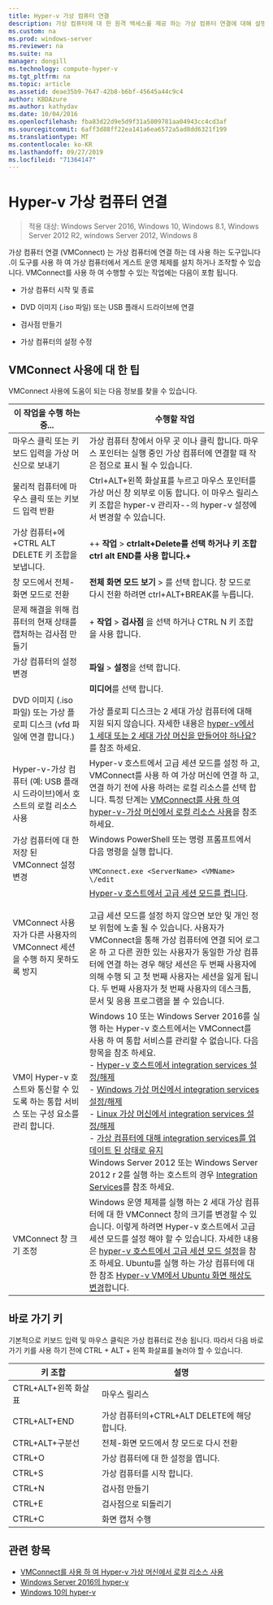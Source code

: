 ```yaml
---
title: Hyper-v 가상 컴퓨터 연결
description: 가상 컴퓨터에 대 한 원격 액세스를 제공 하는 가상 컴퓨터 연결에 대해 설명 합니다. 일반 작업을 수행 하는 방법에 대 한 세부 정보를 포함 합니다. 예를 들어, 가상 컴퓨터에 Ctrl + Alt-Delete를 보냅니다.
ms.custom: na
ms.prod: windows-server
ms.reviewer: na
ms.suite: na
manager: dongill
ms.technology: compute-hyper-v
ms.tgt_pltfrm: na
ms.topic: article
ms.assetid: deae35b9-7647-42b8-b6bf-45645a44c9c4
author: KBDAzure
ms.author: kathydav
ms.date: 10/04/2016
ms.openlocfilehash: fba83d22d9e5d9f31a5809781aa04943cc4cd3af
ms.sourcegitcommit: 6aff3d88ff22ea141a6ea6572a5ad8dd6321f199
ms.translationtype: MT
ms.contentlocale: ko-KR
ms.lasthandoff: 09/27/2019
ms.locfileid: "71364147"
---
```

# <a name="hyper-v-virtual-machine-connection"></a>Hyper-v 가상 컴퓨터 연결

>적용 대상: Windows Server 2016, Windows 10, Windows 8.1, Windows Server 2012 R2, windows Server 2012, Windows 8

가상 컴퓨터 연결 \(VMConnect\) 는 가상 컴퓨터에 연결 하는 데 사용 하는 도구입니다 .이 도구를 사용 하 여 가상 컴퓨터에서 게스트 운영 체제를 설치 하거나 조작할 수 있습니다. VMConnect를 사용 하 여 수행할 수 있는 작업에는 다음이 포함 됩니다.  
  
-   가상 컴퓨터 시작 및 종료  
  
-   DVD 이미지 \(.iso 파일\) 또는 USB 플래시 드라이브에 연결  
  
-   검사점 만들기  
  
-   가상 컴퓨터의 설정 수정  
    
## <a name="tips-for-using-vmconnect"></a>VMConnect 사용에 대 한 팁  
VMConnect 사용에 도움이 되는 다음 정보를 찾을 수 있습니다.  
  
|이 작업을 수행 하는 중...|수행할 작업|  
|---------------|------------|  
|마우스 클릭 또는 키보드 입력을 가상 머신으로 보내기|가상 컴퓨터 창에서 아무 곳 이나 클릭 합니다. 마우스 포인터는 실행 중인 가상 컴퓨터에 연결할 때 작은 점으로 표시 될 수 있습니다.|  
|물리적 컴퓨터에 마우스 클릭 또는 키보드 입력 반환|Ctrl\+ALT\+왼쪽 화살표를 누르고 마우스 포인터를 가상 머신 창 외부로 이동 합니다. 이 마우스 릴리스 키 조합은 hyper-v 관리자\-\-의 hyper-v 설정에서 변경할 수 있습니다.|  
|가상 컴퓨터\+에\+CTRL ALT DELETE 키 조합을 보냅니다.|\+\+ **작업** > **ctrlalt\+Delete를 선택 하거나 키 조합 ctrl alt END를 사용 합니다.\+**|  
|창 모드에서 전체\-화면 모드로 전환|**전체 화면 모드** **보기** > 를 선택 합니다. 창 모드로 다시 전환 하려면 ctrl\+ALT\+BREAK를 누릅니다.|  
|문제 해결을 위해 컴퓨터의 현재 상태를 캡처하는 검사점 만들기|\+ **작업** > **검사점** 을 선택 하거나 CTRL N 키 조합을 사용 합니다.|  
|가상 컴퓨터의 설정 변경|**파일** > **설정**을 선택 합니다.|  
|DVD 이미지 \(.iso 파일\) 또는 가상 플로피 디스크 \(vfd 파일에 연결 합니다.\)|**미디어**를 선택 합니다.<br /><br />가상 플로피 디스크는 2 세대 가상 컴퓨터에 대해 지원 되지 않습니다. 자세한 내용은 [hyper-v에서 1 세대 또는 2 세대 가상 머신을 만들어야 하나요?](../plan/Should-I-create-a-generation-1-or-2-virtual-machine-in-Hyper-V.md)를 참조 하세요.|  
|Hyper-v\-가상 컴퓨터 (예: USB 플래시 드라이브)에서 호스트의 로컬 리소스 사용|Hyper-v 호스트에서 고급 세션 모드를 설정 하 고, VMConnect를 사용 하 여 가상 머신에 연결 하 고, 연결 하기 전에 사용 하려는 로컬 리소스를 선택 합니다. 특정 단계는 [VMConnect를 사용 하 여 hyper-v\-가상 머신에서 로컬 리소스 사용](Use-local-resources-on-Hyper-V-virtual-machine-with-VMConnect.md)을 참조 하세요.|  
|가상 컴퓨터에 대 한 저장 된 VMConnect 설정 변경|Windows PowerShell 또는 명령 프롬프트에서 다음 명령을 실행 합니다.<br /><br />`VMConnect.exe <ServerName> <VMName> \/edit`|  
|VMConnect 사용자가 다른 사용자의 VMConnect 세션을 수행 하지 못하도록 방지|[Hyper-v 호스트에서 고급 세션 모드를 켭니다](Use-local-resources-on-Hyper-V-virtual-machine-with-VMConnect.md#turn-on-enhanced-session-mode-on-a-hyper-v-host).<br /><br />고급 세션 모드를 설정 하지 않으면 보안 및 개인 정보 위험에 노출 될 수 있습니다. 사용자가 VMConnect을 통해 가상 컴퓨터에 연결 되어 로그온 하 고 다른 권한 있는 사용자가 동일한 가상 컴퓨터에 연결 하는 경우 해당 세션은 두 번째 사용자에 의해 수행 되 고 첫 번째 사용자는 세션을 잃게 됩니다. 두 번째 사용자가 첫 번째 사용자의 데스크톱, 문서 및 응용 프로그램을 볼 수 있습니다.|
|VM이 Hyper-v 호스트와 통신할 수 있도록 하는 통합 서비스 또는 구성 요소를 관리 합니다.| Windows 10 또는 Windows Server 2016를 실행 하는 Hyper-v 호스트에서는 VMConnect를 사용 하 여 통합 서비스를 관리할 수 없습니다. 다음 항목을 참조 하세요. <br />- [Hyper-v 호스트에서 integration services 설정/해제](https://msdn.microsoft.com/virtualization/hyperv_on_windows/user_guide/managing_ics) <br />- [Windows 가상 머신에서 integration services 설정/해제](https://msdn.microsoft.com/virtualization/hyperv_on_windows/user_guide/managing_ics#manage-integration-services-from-guest-os-windows)<br />- [Linux 가상 머신에서 integration services 설정/해제](https://msdn.microsoft.com/virtualization/hyperv_on_windows/user_guide/managing_ics#manage-integration-services-from-guest-os-linux) <br />- [가상 컴퓨터에 대해 integration services를 업데이트 된 상태로 유지](https://msdn.microsoft.com/virtualization/hyperv_on_windows/user_guide/managing_ics#integration-service-maintenance)  <br />Windows Server 2012 또는 Windows Server 2012 r 2를 실행 하는 호스트의 경우 [Integration Services](https://technet.microsoft.com/library/dn798297(v=ws.11).aspx)를 참조 하세요.|
|VMConnect 창 크기 조정|Windows 운영 체제를 실행 하는 2 세대 가상 컴퓨터에 대 한 VMConnect 창의 크기를 변경할 수 있습니다. 이렇게 하려면 Hyper-v 호스트에서 고급 세션 모드를 설정 해야 할 수 있습니다. 자세한 내용은 [hyper-v 호스트에서 고급 세션 모드 설정](Use-local-resources-on-Hyper-V-virtual-machine-with-VMConnect.md#turn-on-enhanced-session-mode-on-a-hyper-v-host)을 참조 하세요. Ubuntu를 실행 하는 가상 컴퓨터에 대 한 참조 [Hyper-v VM에서 Ubuntu 화면 해상도 변경](https://blogs.msdn.microsoft.com/virtual_pc_guy/2014/09/19/changing-ubuntu-screen-resolution-in-a-hyper-v-vm/)합니다.|


## <a name="keyboard-shortcuts"></a>바로 가기 키  
기본적으로 키보드 입력 및 마우스 클릭은 가상 컴퓨터로 전송 됩니다. 따라서 다음 바로 가기 키를 사용 하기 전에 CTRL + ALT + 왼쪽 화살표를 눌러야 할 수 있습니다. 

|키 조합|설명|  
|-------------------|---------------|  
|CTRL\+ALT\+왼쪽 화살표|마우스 릴리스|  
|CTRL\+ALT\+END|가상 컴퓨터의\+CTRL\+ALT DELETE에 해당 합니다.|  
|CTRL\+ALT\+구분선|전체\-화면 모드에서 창 모드로 다시 전환|  
|CTRL\+O|가상 컴퓨터에 대 한 설정을 엽니다.|  
|CTRL\+S|가상 컴퓨터를 시작 합니다.|  
|CTRL\+N|검사점 만들기|  
|CTRL\+E|검사점으로 되돌리기|  
|CTRL\+C|화면 캡처 수행|  

## <a name="see-also"></a>관련 항목  
-   [VMConnect를 사용 하 여 Hyper-v 가상 머신에서 로컬 리소스 사용](Use-local-resources-on-Hyper-V-virtual-machine-with-VMConnect.md)  
-   [Windows Server 2016의 hyper-v](../Hyper-V-on-Windows-Server.md)  
-   [Windows 10의 hyper-v](https://msdn.microsoft.com/virtualization/hyperv_on_windows/windows_welcome)  
  
  
